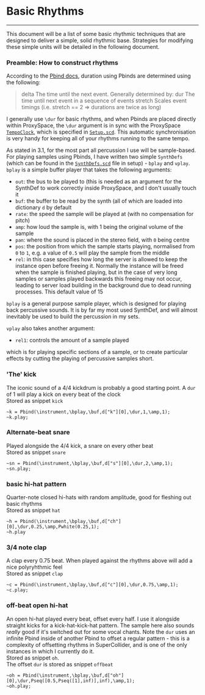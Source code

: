 # Basic Rhythms

-------

This document will be a list of some basic rhythmic techniques that are designed to deliver a simple, solid rhythmic base. Strategies for modifying these simple units will be detailed in the following document. 

### Preamble: How to construct rhythms

According to the [Pbind docs](http://doc.sccode.org/Classes/Pbind.html), duration using Pbinds are determined using the following:

>delta
>   The time until the next event. Generally determined by:
>   dur
>       The time until next event in a sequence of events
>   stretch
>       Scales event timings (i.e. stretch == 2 => durations are twice as long)

I generally use `\dur` for basic rhythms, and when Pbinds are placed directly within ProxySpace, the `\dur` argument is in sync with the ProxySpace [`TempoClock`](http://doc.sccode.org/Classes/TempoClock.html), which is specified in [`Setup.scd`](../../Setup/Setup.scd). This automatic synchronisation is very handy for keeping all of your rhythms running to the same tempo.

As stated in 3.1, for the most part all percussion I use will be sample-based. For playing samples using Pbinds, I have written two simple `SynthDefs` (which can be found in the [`SynthDefs.scd`](../../Setup/SynthDefs.scd) file in setup) - `bplay` and `vplay`. `bplay` is a simple buffer player that takes the following arguments:

- `out`: the bus to be played to (this is needed as an argument for the SynthDef to work correctly inside ProxySpace, and I don't usually touch it
- `buf`: the buffer to be read by the synth (all of which are loaded into dictionary `d` by default
- `rate`: the speed the sample will be played at (with no compensation for pitch)
- `amp`: how loud the sample is, with 1 being the original volume of the sample
- `pan`: where the sound is placed in the stereo field, with `0` being centre
- `pos`: the position from which the sample starts playing, normalised from `0` to `1`, e.g. a value of `0.5` will play the sample from the middle
- `rel`: in this case specifies how long the server is allowed to keep the instance open before freeing it. Normally the instance will be freed when the sample is finished playing, but in the case of very long samples or samples played backwards this freeing may not occur, leading to server load building in the background due to dead running processes. This default value of 15

`bplay` is a general purpose sample player, which is designed for playing back percussive sounds. It is by far my most used SynthDef, and will almost inevitably be used to build the percussion in my sets.

`vplay` also takes another argument:

- `rel1`: controls the amount of a sample played

which is for playing specific sections of a sample, or to create particular effects by cutting the playing of percussive samples short.

### 'The' kick

The iconic sound of a 4/4 kickdrum is probably a good starting point. A `dur` of 1 will play a kick on every beat of the clock  
Stored as snippet `kick`

```supercollider
~k = Pbind(\instrument,\bplay,\buf,d["k"][0],\dur,1,\amp,1);
~k.play;
```

### Alternate-beat snare

Played alongside the 4/4 kick, a snare on every other beat  
Stored as snippet `snare`

```supercollider
~sn = Pbind(\instrument,\bplay,\buf,d["s"][0],\dur,2,\amp,1);
~sn.play;
```

### basic hi-hat pattern

Quarter-note closed hi-hats with random amplitude, good for fleshing out basic rhythms  
Stored as snippet `hat`

```supercollider
~h = Pbind(\instrument,\bplay,\buf,d["ch"][0],\dur,0.25,\amp,Pwhite(0.25,1);
~h.play
```

### 3/4 note clap

A clap every 0.75 beat. When played against the rhythms above will add a nice polyryhthmic feel  
Stored as snippet `clap`

```supercollider
~c = Pbind(\instrument,\bplay,\buf,d["c"][0],\dur,0.75,\amp,1);
~c.play;
```

### off-beat open hi-hat

An open hi-hat played every beat, offset every half. I use it alongside straight kicks for a kick-hat-kick-hat pattern. The sample here also sounds *really* good if it's switched out for some vocal chants. Note the `dur` uses an infinite Pbind inside of another Pbind to offset a regular pattern - this is a complexity of offsetting rhythms in SuperCollider, and is one of the only instances in which I currently do it.  
Stored as snippet `oh`.  
The offset `dur` is stored as snippet `offbeat`

```supercollider
~oh = Pbind(\instrument,\bplay,\buf,d["oh"][0],\dur,Pseq([0.5,Pseq([1],inf)],inf),\amp,1);
~oh.play;
```

